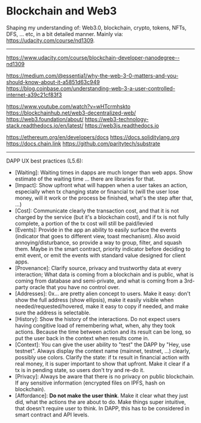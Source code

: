 # Blockchain and Web3

Shaping my understanding of: Web3.0, blockchain, crypto, tokens, NFTs, DFS, … etc, in a bit detailed manner. Mainly via: https://udacity.com/course/nd1309.

---

https://www.udacity.com/course/blockchain-developer-nanodegree--nd1309

https://medium.com/@essentia1/why-the-web-3-0-matters-and-you-should-know-about-it-a5851d63c949
https://blog.coinbase.com/understanding-web-3-a-user-controlled-internet-a39c21cf83f3

https://www.youtube.com/watch?v=wHTcrmhskto
https://blockchainhub.net/web3-decentralized-web/
https://web3.foundation/about/
https://web3-technology-stack.readthedocs.io/en/latest/
https://web3js.readthedocs.io

https://ethereum.org/en/developers/docs
https://docs.soliditylang.org
https://docs.chain.link
https://github.com/paritytech/substrate

---

DAPP UX best practices (L5.6):

- [Waiting]: Waiting times in dapps are much longer than web apps. Show estimate of the waiting time … there are libraries for that.
- [Impact]: Show upfront what will happen when a user takes an action, especially when tx changing state or financial tx (will the user lose money, will it work or the process be finished, what's the step after that, …)
- [Cost]: Communicate clearly the transaction cost, and that it is not charged by the service (but it's a blockchain cost), and if tx is not fully complete, a portion of the tx cost will still be paid/levied
- [Events]: Provide in the app an ability to easily surface the events (indicator that goes to different view, toast mechanism). Also avoid annoying/disturbance, so provide a way to group, filter, and squash them. Maybe in the smart contract, priority indicator before deciding to emit event, or emit the events with standard value designed for client apps.
- [Provenance]: Clarify source, privacy and trustworthy data at every interaction; What data is coming from a blockchain and is public, what is coming from database and semi-private, and what is coming from a 3rd-party oracle that you have no control over.
- [Addresses]: 0x… are pretty alien concept to users. Make it easy: don't show the full address (show ellipsis), make it easily visible when needed/requested/hovered, make it easy to copy if needed, and make sure the address is selectable.
- [History]: Show the history of the interactions. Do not expect users having congitive load of remembering what, when, ahy they took actions. Because the time between action and its result can be long, so put the user back in the context when results come in.
- [Context]: You can give the user ability to "test" the DAPP by "Hey, use testnet". Always display the context name (mainnet, testnet, …) clearly, possibly use colors. Clarify the state: if tx result in financial action with real money, it is super important to show that upfront. Make it clear if a tx is in pending state, so users don't try and re-do it.
- [Privacy]: Always be aware that there is no privacy on public blockchain. If any sensitive information (encrypted files on IPFS, hash on blockchain).
- [Affordance]: **Do not make the user think**. Make it clear what they just did, what the actions the are about to do. Make things super intuitive, that doesn't require user to think. In DAPP, this has to be considered in smart contract and API levels.
